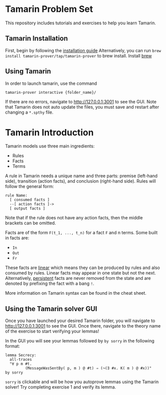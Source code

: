 # Tamarin Problem Set

This repository includes tutorials and exercises to help you learn Tamarin.

## Tamarin Installation

First, begin by following the [installation guide](https://tamarin-prover.com/manual/master/book/002_installation.html)
Alternatively, you can run `brew install tamarin-prover/tap/tamarin-prover` to brew install. Install [brew](https://brew.sh/)
<!-- Additionally, install graphviz: `sudo apt install graphviz`, install [Maude](https://github.com/SRI-CSL/Maude/releases/tag/Maude3.3.1) -->

## Using Tamarin

In order to launch tamarin, use the command 

```sh
tamarin-prover interactive {folder_name}/
```

If there are no errors, navigate to http://127.0.0.1:3001 to see the GUI. Note that Tamarin does not auto update the files, you must save and restart after changing a `*.spthy` file.

# Tamarin Introduction

Tamarin models use three main ingredients:

- Rules
- Facts
- Terms

A rule in Tamarin needs a unique name and three parts: premise (left-hand side), transition (action facts), and conclusion (right-hand side). Rules will follow the general form:

```tamarin
rule Name:
  [ consumed facts ]
  --[ action facts ]->
  [ output facts ]
```

Note that if the rule does not have any action facts, then the middle brackets can be omitted.

Facts are of the form `F(t_1, ..., t_n)` for a fact `F` and n terms. Some built in facts are:
- `In`
- `Out`
- `Fr`

These facts are <ins>linear</ins> which means they can be produced by rules and also consumed by rules. Linear facts may appear in one state but not the next. Alternatively, <ins>persistent</ins> facts are never removed from the state and are denoted by prefixing the fact with a bang `!`.

More information on Tamarin syntax can be found in the cheat sheet.

## Using the Tamarin solver GUI

Once you have launched your desired Tamarin folder, you will navigate to http://127.0.0.1:3001 to see the GUI. Once there, navigate to the theory name of the exercise to start verifying your lemmas!

In the GUI you will see your lemmas followed by `by sorry` in the following format:

```tamarin
lemma Secrecy:
  all-traces
  "∀ p m #t.
         (MessageWasSentBy( p, m ) @ #t) ⇒ (¬(∃ #x. K( m ) @ #x))"
by sorry
```

`sorry` is clickable and will be how you autoprove lemmas using the Tamarin solver! Try completing exercise 1 and verify its lemma.
